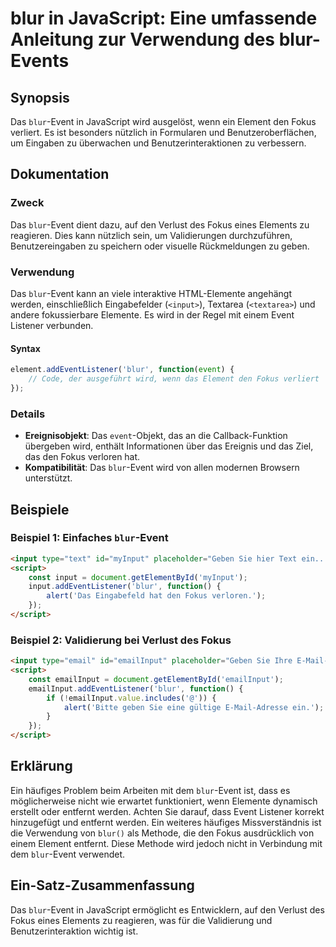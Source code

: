 <!--
Meta Description: # blur in JavaScript: Eine umfassende Anleitung zur Verwendung des blur-Events ## Synopsis Das `blur`-Event in JavaScript wird ausgelöst, wenn ein Ele...
Meta Keywords: blur, das, event, fokus, ein
-->

# blur in JavaScript: Eine umfassende Anleitung zur Verwendung des blur-Events

## Synopsis
Das `blur`-Event in JavaScript wird ausgelöst, wenn ein Element den Fokus verliert. Es ist besonders nützlich in Formularen und Benutzeroberflächen, um Eingaben zu überwachen und Benutzerinteraktionen zu verbessern.

## Dokumentation
### Zweck
Das `blur`-Event dient dazu, auf den Verlust des Fokus eines Elements zu reagieren. Dies kann nützlich sein, um Validierungen durchzuführen, Benutzereingaben zu speichern oder visuelle Rückmeldungen zu geben.

### Verwendung
Das `blur`-Event kann an viele interaktive HTML-Elemente angehängt werden, einschließlich Eingabefelder (`<input>`), Textarea (`<textarea>`) und andere fokussierbare Elemente. Es wird in der Regel mit einem Event Listener verbunden.

#### Syntax
```javascript
element.addEventListener('blur', function(event) {
    // Code, der ausgeführt wird, wenn das Element den Fokus verliert
});
```

### Details
- **Ereignisobjekt**: Das `event`-Objekt, das an die Callback-Funktion übergeben wird, enthält Informationen über das Ereignis und das Ziel, das den Fokus verloren hat.
- **Kompatibilität**: Das `blur`-Event wird von allen modernen Browsern unterstützt.

## Beispiele
### Beispiel 1: Einfaches `blur`-Event
```html
<input type="text" id="myInput" placeholder="Geben Sie hier Text ein...">
<script>
    const input = document.getElementById('myInput');
    input.addEventListener('blur', function() {
        alert('Das Eingabefeld hat den Fokus verloren.');
    });
</script>
```

### Beispiel 2: Validierung bei Verlust des Fokus
```html
<input type="email" id="emailInput" placeholder="Geben Sie Ihre E-Mail-Adresse ein...">
<script>
    const emailInput = document.getElementById('emailInput');
    emailInput.addEventListener('blur', function() {
        if (!emailInput.value.includes('@')) {
            alert('Bitte geben Sie eine gültige E-Mail-Adresse ein.');
        }
    });
</script>
```

## Erklärung
Ein häufiges Problem beim Arbeiten mit dem `blur`-Event ist, dass es möglicherweise nicht wie erwartet funktioniert, wenn Elemente dynamisch erstellt oder entfernt werden. Achten Sie darauf, dass Event Listener korrekt hinzugefügt und entfernt werden. Ein weiteres häufiges Missverständnis ist die Verwendung von `blur()` als Methode, die den Fokus ausdrücklich von einem Element entfernt. Diese Methode wird jedoch nicht in Verbindung mit dem `blur`-Event verwendet.

## Ein-Satz-Zusammenfassung
Das `blur`-Event in JavaScript ermöglicht es Entwicklern, auf den Verlust des Fokus eines Elements zu reagieren, was für die Validierung und Benutzerinteraktion wichtig ist.